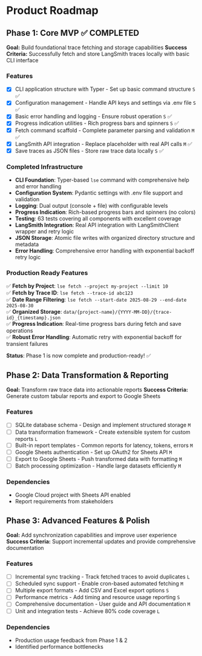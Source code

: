 # Product Roadmap

## Phase 1: Core MVP ✅ COMPLETED

**Goal:** Build foundational trace fetching and storage capabilities
**Success Criteria:** Successfully fetch and store LangSmith traces locally with basic CLI interface

### Features

- [x] CLI application structure with Typer - Set up basic command structure `S` ✅
- [x] Configuration management - Handle API keys and settings via .env file `S` ✅
- [x] Basic error handling and logging - Ensure robust operation `S` ✅
- [x] Progress indication utilities - Rich progress bars and spinners `S` ✅
- [x] Fetch command scaffold - Complete parameter parsing and validation `M` ✅
- [x] LangSmith API integration - Replace placeholder with real API calls `M` ✅
- [x] Save traces as JSON files - Store raw trace data locally `S` ✅

### Completed Infrastructure

- **CLI Foundation**: Typer-based `lse` command with comprehensive help and error handling
- **Configuration System**: Pydantic settings with .env file support and validation
- **Logging**: Dual output (console + file) with configurable levels
- **Progress Indication**: Rich-based progress bars and spinners (no colors)
- **Testing**: 63 tests covering all components with excellent coverage
- **LangSmith Integration**: Real API integration with LangSmithClient wrapper and retry logic
- **JSON Storage**: Atomic file writes with organized directory structure and metadata
- **Error Handling**: Comprehensive error handling with exponential backoff retry logic

### Production Ready Features

✅ **Fetch by Project**: `lse fetch --project my-project --limit 10`  
✅ **Fetch by Trace ID**: `lse fetch --trace-id abc123`  
✅ **Date Range Filtering**: `lse fetch --start-date 2025-08-29 --end-date 2025-08-30`  
✅ **Organized Storage**: `data/{project-name}/{YYYY-MM-DD}/{trace-id}_{timestamp}.json`  
✅ **Progress Indication**: Real-time progress bars during fetch and save operations  
✅ **Robust Error Handling**: Automatic retry with exponential backoff for transient failures

**Status**: Phase 1 is now complete and production-ready! ✅

## Phase 2: Data Transformation & Reporting

**Goal:** Transform raw trace data into actionable reports
**Success Criteria:** Generate custom tabular reports and export to Google Sheets

### Features

- [ ] SQLite database schema - Design and implement structured storage `M`
- [ ] Data transformation framework - Create extensible system for custom reports `L`
- [ ] Built-in report templates - Common reports for latency, tokens, errors `M`
- [ ] Google Sheets authentication - Set up OAuth2 for Sheets API `M`
- [ ] Export to Google Sheets - Push transformed data with formatting `M`
- [ ] Batch processing optimization - Handle large datasets efficiently `M`

### Dependencies

- Google Cloud project with Sheets API enabled
- Report requirements from stakeholders

## Phase 3: Advanced Features & Polish

**Goal:** Add synchronization capabilities and improve user experience
**Success Criteria:** Support incremental updates and provide comprehensive documentation

### Features

- [ ] Incremental sync tracking - Track fetched traces to avoid duplicates `L`
- [ ] Scheduled sync support - Enable cron-based automated fetching `M`
- [ ] Multiple export formats - Add CSV and Excel export options `S`
- [ ] Performance metrics - Add timing and resource usage reporting `S`
- [ ] Comprehensive documentation - User guide and API documentation `M`
- [ ] Unit and integration tests - Achieve 80% code coverage `L`

### Dependencies

- Production usage feedback from Phase 1 & 2
- Identified performance bottlenecks